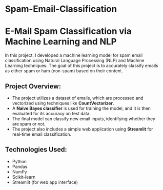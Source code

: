 # Spam-Email-Classification
# E-Mail Spam Classification via Machine Learning and NLP

In this project, I developed a machine learning model for spam email classification using Natural Language Processing (NLP) and Machine Learning techniques. The goal of this project is to accurately classify emails as either spam or ham (non-spam) based on their content.

## Project Overview:
- The project utilizes a dataset of emails, which are processed and vectorized using techniques like **CountVectorizer**.
- A **Naive Bayes classifier** is used for training the model, and it is then evaluated for its accuracy on test data.
- The final model can classify new email inputs, identifying whether they are spam or not.
- The project also includes a simple web application using **Streamlit** for real-time email classification.

## Technologies Used:
- Python
- Pandas
- NumPy
- Scikit-learn
- Streamlit (for web app interface)
